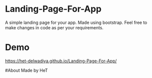 # Landing-Page-For-App
 A simple landing page for your app. Made using bootstrap. Feel free to make changes in code as per your requirements.

# Demo
 https://het-delwadiya.github.io/Landing-Page-For-App/
 
#About
 Made by HeT
